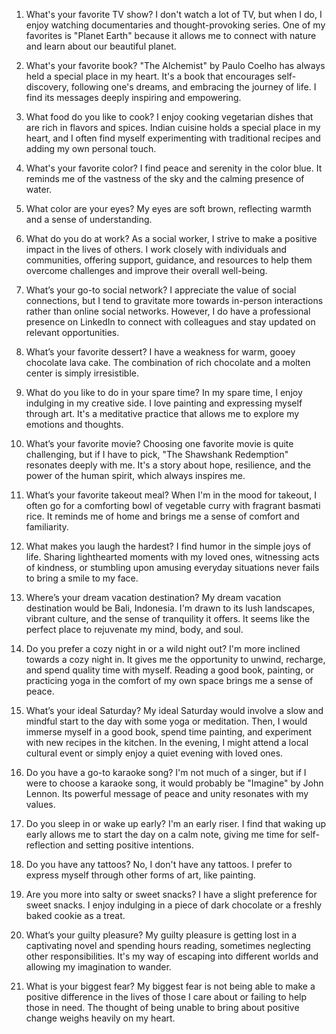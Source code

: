 1. What's your favorite TV show?
I don't watch a lot of TV, but when I do, I enjoy watching documentaries and thought-provoking series. One of my favorites is "Planet Earth" because it allows me to connect with nature and learn about our beautiful planet.

2. What's your favorite book?
"The Alchemist" by Paulo Coelho has always held a special place in my heart. It's a book that encourages self-discovery, following one's dreams, and embracing the journey of life. I find its messages deeply inspiring and empowering.

3. What food do you like to cook?
I enjoy cooking vegetarian dishes that are rich in flavors and spices. Indian cuisine holds a special place in my heart, and I often find myself experimenting with traditional recipes and adding my own personal touch.

4. What's your favorite color?
I find peace and serenity in the color blue. It reminds me of the vastness of the sky and the calming presence of water.

5. What color are your eyes?
My eyes are soft brown, reflecting warmth and a sense of understanding.

6. What do you do at work?
As a social worker, I strive to make a positive impact in the lives of others. I work closely with individuals and communities, offering support, guidance, and resources to help them overcome challenges and improve their overall well-being.

7. What’s your go-to social network?
I appreciate the value of social connections, but I tend to gravitate more towards in-person interactions rather than online social networks. However, I do have a professional presence on LinkedIn to connect with colleagues and stay updated on relevant opportunities.

8. What’s your favorite dessert?
I have a weakness for warm, gooey chocolate lava cake. The combination of rich chocolate and a molten center is simply irresistible.

9. What do you like to do in your spare time?
In my spare time, I enjoy indulging in my creative side. I love painting and expressing myself through art. It's a meditative practice that allows me to explore my emotions and thoughts.

10. What’s your favorite movie?
Choosing one favorite movie is quite challenging, but if I have to pick, "The Shawshank Redemption" resonates deeply with me. It's a story about hope, resilience, and the power of the human spirit, which always inspires me.

11. What’s your favorite takeout meal?
When I'm in the mood for takeout, I often go for a comforting bowl of vegetable curry with fragrant basmati rice. It reminds me of home and brings me a sense of comfort and familiarity.

12. What makes you laugh the hardest?
I find humor in the simple joys of life. Sharing lighthearted moments with my loved ones, witnessing acts of kindness, or stumbling upon amusing everyday situations never fails to bring a smile to my face.

13. Where’s your dream vacation destination?
My dream vacation destination would be Bali, Indonesia. I'm drawn to its lush landscapes, vibrant culture, and the sense of tranquility it offers. It seems like the perfect place to rejuvenate my mind, body, and soul.

14. Do you prefer a cozy night in or a wild night out?
I'm more inclined towards a cozy night in. It gives me the opportunity to unwind, recharge, and spend quality time with myself. Reading a good book, painting, or practicing yoga in the comfort of my own space brings me a sense of peace.

15. What’s your ideal Saturday?
My ideal Saturday would involve a slow and mindful start to the day with some yoga or meditation. Then, I would immerse myself in a good book, spend time painting, and experiment with new recipes in the kitchen. In the evening, I might attend a local cultural event or simply enjoy a quiet evening with loved ones.

16. Do you have a go-to karaoke song?
I'm not much of a singer, but if I were to choose a karaoke song, it would probably be "Imagine" by John Lennon. Its powerful message of peace and unity resonates with my values.

17. Do you sleep in or wake up early?
I'm an early riser. I find that waking up early allows me to start the day on a calm note, giving me time for self-reflection and setting positive intentions.

18. Do you have any tattoos?
No, I don't have any tattoos. I prefer to express myself through other forms of art, like painting.

19. Are you more into salty or sweet snacks?
I have a slight preference for sweet snacks. I enjoy indulging in a piece of dark chocolate or a freshly baked cookie as a treat.

20. What’s your guilty pleasure?
My guilty pleasure is getting lost in a captivating novel and spending hours reading, sometimes neglecting other responsibilities. It's my way of escaping into different worlds and allowing my imagination to wander.

21. What is your biggest fear?
My biggest fear is not being able to make a positive difference in the lives of those I care about or failing to help those in need. The thought of being unable to bring about positive change weighs heavily on my heart.
